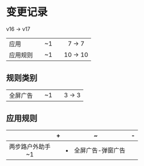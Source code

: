 # 变更记录

v16 -> v17

||||||
|-|:-:|:-:|:-:|:-:|
|应用||~1||7 -> 7|
|应用规则||~1||10 -> 10|

## 规则类别

||||||
|-|:-:|:-:|:-:|:-:|
|全屏广告||~1||3 -> 3|

## 应用规则

||+|~|-|
|:-:|-|-|-|
|两步路户外助手<br>~1||<li>全屏广告-弹窗广告||
